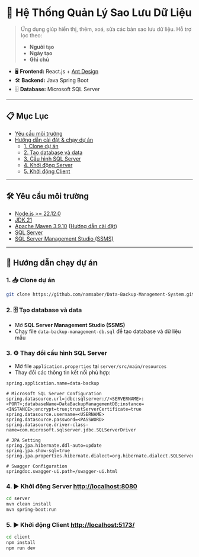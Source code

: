 # 💾 Hệ Thống Quản Lý Sao Lưu Dữ Liệu

> Ứng dụng giúp hiển thị, thêm, xoá, sửa các bản sao lưu dữ liệu. Hỗ trợ lọc theo:
>
> - **Người tạo**
> - **Ngày tạo**
> - **Ghi chú**

- 🖥️ **Frontend:** React.js + [Ant Design](https://ant.design/)
- 🛠️ **Backend:** Java Spring Boot
- 🗄️ **Database:** Microsoft SQL Server

---

## 📋 Mục Lục

- [Yêu cầu môi trường](https://github.com/namsaber/Data-Backup-Management-System?tab=readme-ov-file#%EF%B8%8F-y%C3%AAu-c%E1%BA%A7u-m%C3%B4i-tr%C6%B0%E1%BB%9Dng)
- [Hướng dẫn cài đặt & chạy dự án](https://github.com/namsaber/Data-Backup-Management-System?tab=readme-ov-file#-h%C6%B0%E1%BB%9Bng-d%E1%BA%ABn-ch%E1%BA%A1y-d%E1%BB%B1-%C3%A1n)
  - [1. Clone dự án](https://github.com/namsaber/Data-Backup-Management-System?tab=readme-ov-file#1--clone-d%E1%BB%B1-%C3%A1n)
  - [2. Tạo database và data](https://github.com/namsaber/Data-Backup-Management-System?tab=readme-ov-file#2-%EF%B8%8F-t%E1%BA%A1o-database-v%C3%A0-data)
  - [3. Cấu hình SQL Server](https://github.com/namsaber/Data-Backup-Management-System?tab=readme-ov-file#3-%EF%B8%8F-thay-%C4%91%E1%BB%95i-c%E1%BA%A5u-h%C3%ACnh-sql-server)
  - [4. Khởi động Server](https://github.com/namsaber/Data-Backup-Management-System?tab=readme-ov-file#4-%EF%B8%8F-kh%E1%BB%9Fi-%C4%91%E1%BB%99ng-server-httplocalhost8080)
  - [5. Khởi động Client](https://github.com/namsaber/Data-Backup-Management-System?tab=readme-ov-file#5-%EF%B8%8F-kh%E1%BB%9Fi-%C4%91%E1%BB%99ng-client-httplocalhost5173)

---

## 🛠️ Yêu cầu môi trường

- [Node.js >= 22.12.0](https://nodejs.org/en/download)
- [JDK 21](https://www.oracle.com/java/technologies/downloads/#java21)
- [Apache Maven 3.9.10](https://maven.apache.org/download.cgi) ([Hướng dẫn cài đặt](https://phoenixnap.com/kb/install-maven-windows))
- [SQL Server](https://go.microsoft.com/fwlink/p/?linkid=2215158&clcid=0x409&culture=en-us&country=us)
- [SQL Server Management Studio (SSMS)](https://aka.ms/ssms/21/release/vs_SSMS.exe)

---

## 🚀 Hướng dẫn chạy dự án

### 1. 📥 Clone dự án

```bash
git clone https://github.com/namsaber/Data-Backup-Management-System.git
```

### 2. 🗄️ Tạo database và data

- Mở **SQL Server Management Studio (SSMS)**
- Chạy file `data-backup-management-db.sql` để tạo database và dữ liệu mẫu

### 3. ⚙️ Thay đổi cấu hình SQL Server

- Mở file `application.properties` tại `server/src/main/resources`
- Thay đổi các thông tin kết nối phù hợp:

```properties
spring.application.name=data-backup

# Microsoft SQL Server Configuration
spring.datasource.url=jdbc:sqlserver://<SERVERNAME>:<PORT>;databaseName=DataBackupManagementDB;instance=<INSTANCE>;encrypt=true;trustServerCertificate=true
spring.datasource.username=<USERNAME>
spring.datasource.password=<PASSWORD>
spring.datasource.driver-class-name=com.microsoft.sqlserver.jdbc.SQLServerDriver

# JPA Setting
spring.jpa.hibernate.ddl-auto=update
spring.jpa.show-sql=true
spring.jpa.properties.hibernate.dialect=org.hibernate.dialect.SQLServerDialect

# Swagger Configuration
springdoc.swagger-ui.path=/swagger-ui.html
```

### 4. ▶️ Khởi động Server [http://localhost:8080](http://localhost:8080/swagger-ui/index.html)

```bash
cd server
mvn clean install
mvn spring-boot:run
```

### 5. ▶️ Khởi động Client [http://localhost:5173/](http://localhost:5173/)

```bash
cd client
npm install
npm run dev
```
